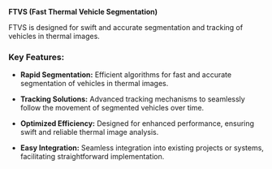 **FTVS (Fast Thermal Vehicle Segmentation)**

FTVS is designed for swift and accurate segmentation and tracking of vehicles in thermal images. 

### Key Features:

- **Rapid Segmentation:** Efficient algorithms for fast and accurate segmentation of vehicles in thermal images.
  
- **Tracking Solutions:** Advanced tracking mechanisms to seamlessly follow the movement of segmented vehicles over time.
  
- **Optimized Efficiency:** Designed for enhanced performance, ensuring swift and reliable thermal image analysis.
  
- **Easy Integration:** Seamless integration into existing projects or systems, facilitating straightforward implementation.

